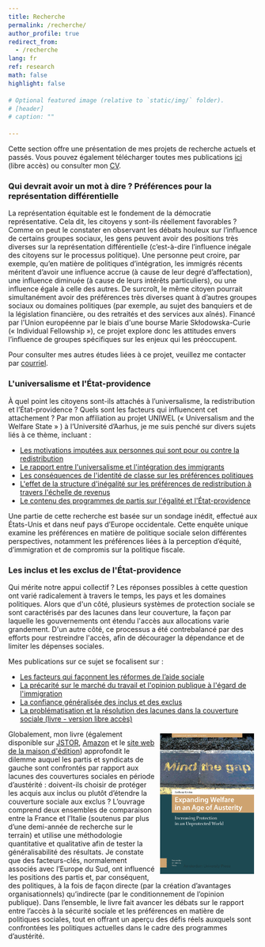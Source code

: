 ```yaml
---
title: Recherche
permalink: /recherche/
author_profile: true
redirect_from:
  - /recherche
lang: fr
ref: research
math: false
highlight: false

# Optional featured image (relative to `static/img/` folder).
# [header]
# caption: ""

---
```


Cette section offre une présentation de mes projets de recherche actuels et passés. Vous pouvez également télécharger toutes mes publications [ici](https://anthonykevins.github.io/fr/publications/) (libre accès) ou consulter mon [CV](https://anthonykevins.github.io/files/CV_fr.pdf).

### Qui devrait avoir un mot à dire ? Préférences pour la représentation différentielle

La représentation équitable est le fondement de la démocratie représentative. Cela dit, les citoyens y sont-ils réellement favorables ? Comme on peut le constater en observant les débats houleux sur l’influence de certains groupes sociaux, les gens peuvent avoir des positions très diverses sur la représentation différentielle (c’est-à-dire l’influence inégale des citoyens sur le processus politique). Une personne peut croire, par exemple, qu’en matière de politiques d’intégration, les immigrés récents méritent d’avoir une influence accrue (à cause de leur degré d’affectation), une influence diminuée (à cause de leurs intérêts particuliers), ou une influence égale à celle des autres. De surcroît, le même citoyen pourrait simultanément avoir des préférences très diverses quant à d’autres groupes sociaux ou domaines politiques (par exemple, au sujet des banquiers et de la législation financière, ou des retraités et des services aux aînés). Financé par l'Union européenne par le biais d'une bourse Marie Skłodowska-Curie (« Individual Fellowship »), ce projet explore donc les attitudes envers l’influence de groupes spécifiques sur les enjeux qui les préoccupent.

Pour consulter mes autres études liées à ce projet, veuillez me contacter par [courriel](mailto:akevins@lboro.ac.uk).

### L'universalisme et l'État-providence

À quel point les citoyens sont-ils attachés à l’universalisme, la redistribution et l’État-providence ? Quels sont les facteurs qui influencent cet attachement ? Par mon affiliation au projet UNIWEL (« Universalism and the Welfare State » ) à l’Université d’Aarhus, je me suis penché sur divers sujets liés à ce thème, incluant :

-   [Les motivations imputées aux personnes qui sont pour ou contre la redistribution](https://www.cambridge.org/core/services/aop-cambridge-core/content/view/D2DC2B5761B7474254AB8BEC75CF9B0D/S0047279419000175a.pdf/motive_attribution_and_the_moral_politics_of_the_welfare_state.pdf)
-   [Le rapport entre l'universalisme et l'intégration des immigrants](https://repository.lboro.ac.uk/articles/journal_contribution/The_effects_of_welfare_state_universalism_on_migrant_integration/9976226)
-   [Les conséquences de l'identité de classe sur les préférences politiques](https://repository.lboro.ac.uk/articles/journal_contribution/The_illusion_of_class_in_welfare_state_politics_/9976223)
-   [L'effet de la structure d'inégalité sur les préférences de redistribution à travers l'échelle de revenus](https://repository.lboro.ac.uk/articles/journal_contribution/Yardsticks_of_inequality_Preferences_for_redistribution_in_advanced_democracies/9976232)
-   [Le contenu des programmes de partis sur l'égalité et l'État-providence](https://repository.lboro.ac.uk/articles/journal_contribution/Peeping_at_the_corpus_What_is_really_going_on_behind_the_equality_and_welfare_items_of_the_Manifesto_project_/9976253)

Une partie de cette recherche est basée sur un sondage inédit, effectué aux États-Unis et dans neuf pays d’Europe occidentale. Cette enquête unique examine les préférences en matière de politique sociale selon différentes perspectives, notamment les préférences liées à la perception d’équité, d’immigration et de compromis sur la politique fiscale.

### Les inclus et les exclus de l'État-providence

Qui mérite notre appui collectif ? Les réponses possibles à cette question ont varié radicalement à travers le temps, les pays et les domaines politiques. Alors que d'un côté, plusieurs systèmes de protection sociale se sont caractérisés par des lacunes dans leur couverture, la façon par laquelle les gouvernements ont étendu l'accès aux allocations varie grandement. D'un autre côté, ce processus a été contrebalancé par des efforts pour restreindre l'accès, afin de décourager la dépendance et de limiter les dépenses sociales.

Mes publications sur ce sujet se focalisent sur :

-   [Les facteurs qui façonnent les réformes de l’aide sociale](https://repository.lboro.ac.uk/articles/journal_contribution/Political_actors_public_opinion_and_the_extension_of_welfare_coverage/9976259)
-   [La précarité sur le marché du travail et l'opinion publique à l'égard de l'immigration](https://repository.lboro.ac.uk/articles/journal_contribution/Immigrant_sentiment_and_labour_market_vulnerability_economic_perceptions_of_immigration_in_dualized_labour_markets/9976301)
-   [La confiance généralisée des inclus et des exclus](https://repository.lboro.ac.uk/articles/journal_contribution/Dualized_trust_risk_social_trust_and_the_welfare_state/9976265) 
-   [La problématisation et la résolution des lacunes dans la couverture sociale (livre - version libre accès)](https://repository.lboro.ac.uk/articles/book/Expanding_welfare_in_an_age_of_austerity_Increasing_protection_in_an_unprotected_world/9994709)
  
<a href="https://www.jstor.org/stable/j.ctt20krz5m"> <img style="float: right; margin-right: 7px; margin-left: 7px; margin-top: 7px; margin-bottom: 0px;" src="cover.jpg" alt="" width="190"></a>
Globalement, mon livre (également disponible sur [JSTOR](https://www.jstor.org/stable/j.ctt20krz5m), [Amazon](https://smile.amazon.com/Expanding-Welfare-Age-Austerity-Unprotected/dp/9462980217) et le [site web de la maison d'édition](https://www.aup.nl/en/book/9789462980211/expanding-welfare-in-an-age-of-austerity)) approfondit le dilemme auquel les partis et syndicats de gauche sont confrontés par rapport aux lacunes des couvertures sociales en période d’austérité : doivent-ils choisir de protéger les acquis aux inclus ou plutôt d’étendre la couverture sociale aux exclus ? L’ouvrage comprend deux ensembles de comparaison entre la France et l’Italie (soutenus par plus d’une demi-année de recherche sur le terrain) et utilise une méthodologie quantitative et qualitative afin de tester la généralisabilité des résultats. Je constate que des facteurs-clés, normalement associés avec l’Europe du Sud, ont influencé les positions des partis et, par conséquent, des politiques, à la fois de façon directe (par la création d’avantages organisationnels) qu’indirecte (par le conditionnement de l’opinion publique). Dans l’ensemble, le livre fait avancer les débats sur le rapport entre l’accès à la sécurité sociale et les préférences en matière de politiques sociales, tout en offrant un aperçu des défis réels auxquels sont confrontées les politiques actuelles dans le cadre des programmes d’austérité.
